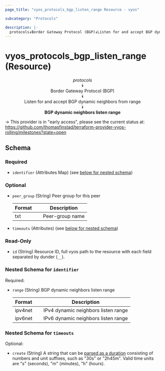 ```yaml
---
page_title: "vyos_protocols_bgp_listen_range Resource - vyos"

subcategory: "Protocols"

description: |- 
  protocols⯯Border Gateway Protocol (BGP)⯯Listen for and accept BGP dynamic neighbors from range⯯BGP dynamic neighbors listen range
---
```


# vyos_protocols_bgp_listen_range (Resource)
<center>

*protocols*  
⯯  
Border Gateway Protocol (BGP)  
⯯  
Listen for and accept BGP dynamic neighbors from range  
⯯  
**BGP dynamic neighbors listen range**


</center>

-> This provider is in "early access", please see the current status at: https://github.com/thomasfinstad/terraform-provider-vyos-rolling/milestones?state=open

## Schema

### Required

- `identifier` (Attributes Map) (see [below for nested schema](#nestedatt--identifier))

### Optional

- `peer_group` (String) Peer group for this peer

    |Format  &emsp;|Description      |
    |----------|-------------------|
    |txt     &emsp;|Peer-group name  |
- `timeouts` (Attributes) (see [below for nested schema](#nestedatt--timeouts))

### Read-Only

- `id` (String) Resource ID, full vyos path to the resource with each field separated by dunder (`__`).

<a id="nestedatt--identifier"></a>
### Nested Schema for `identifier`

Required:

- `range` (String) BGP dynamic neighbors listen range

    |Format   &emsp;|Description                          |
    |-----------|---------------------------------------|
    |ipv4net  &emsp;|IPv4 dynamic neighbors listen range  |
    |ipv6net  &emsp;|IPv6 dynamic neighbors listen range  |


<a id="nestedatt--timeouts"></a>
### Nested Schema for `timeouts`

Optional:

- `create` (String) A string that can be [parsed as a duration](https://pkg.go.dev/time#ParseDuration) consisting of numbers and unit suffixes, such as &#34;30s&#34; or &#34;2h45m&#34;. Valid time units are &#34;s&#34; (seconds), &#34;m&#34; (minutes), &#34;h&#34; (hours).  
